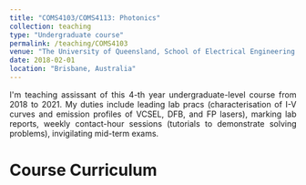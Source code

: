 ```yaml
---
title: "COMS4103/COMS4113: Photonics"
collection: teaching
type: "Undergraduate course"
permalink: /teaching/COMS4103
venue: "The University of Queensland, School of Electrical Engineering and Computer Science"
date: 2018-02-01
location: "Brisbane, Australia"
---
```


<style>body {text-align: justify}</style>

I'm teaching assissant of this 4-th year undergraduate-level course from 2018 to 2021. My duties include leading lab pracs (characterisation of I-V curves and emission profiles of VCSEL, DFB, and FP lasers), marking lab reports, weekly contact-hour sessions (tutorials to demonstrate solving problems), invigilating mid-term exams. 

Course Curriculum
======

<!-- Heading 2
======

Heading 3
====== -->